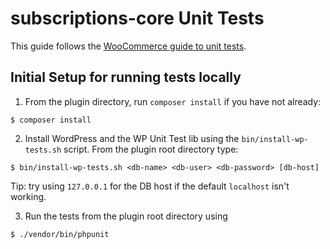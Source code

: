# subscriptions-core Unit Tests

This guide follows the [WooCommerce guide to unit tests](https://github.com/woocommerce/woocommerce/tree/master/tests).

## Initial Setup for running tests locally

1. From the plugin directory, run `composer install` if you have not already:

```
$ composer install
```

2. Install WordPress and the WP Unit Test lib using the `bin/install-wp-tests.sh` script. From the plugin root directory type:

```
$ bin/install-wp-tests.sh <db-name> <db-user> <db-password> [db-host]
```

Tip: try using `127.0.0.1` for the DB host if the default `localhost` isn't working.

3. Run the tests from the plugin root directory using

```
$ ./vendor/bin/phpunit
```
